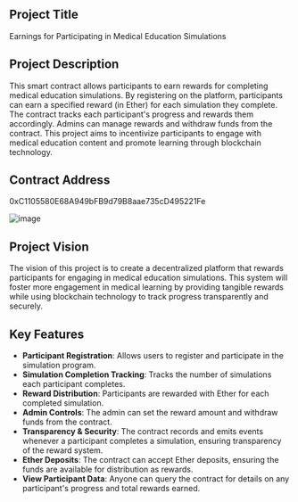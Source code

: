 ## Project Title
Earnings for Participating in Medical Education Simulations

## Project Description
This smart contract allows participants to earn rewards for completing medical education simulations. By registering on the platform, participants can earn a specified reward (in Ether) for each simulation they complete. The contract tracks each participant's progress and rewards them accordingly. Admins can manage rewards and withdraw funds from the contract. This project aims to incentivize participants to engage with medical education content and promote learning through blockchain technology.

## Contract Address
0xC1105580E68A949bFB9d79B8aae735cD495221Fe

![image](https://github.com/user-attachments/assets/06600aca-c148-409f-aa90-41e030b3ce97)


## Project Vision
The vision of this project is to create a decentralized platform that rewards participants for engaging in medical education simulations. This system will foster more engagement in medical learning by providing tangible rewards while using blockchain technology to track progress transparently and securely.

## Key Features
- **Participant Registration**: Allows users to register and participate in the simulation program.
- **Simulation Completion Tracking**: Tracks the number of simulations each participant completes.
- **Reward Distribution**: Participants are rewarded with Ether for each completed simulation.
- **Admin Controls**: The admin can set the reward amount and withdraw funds from the contract.
- **Transparency & Security**: The contract records and emits events whenever a participant completes a simulation, ensuring transparency of the reward system.
- **Ether Deposits**: The contract can accept Ether deposits, ensuring the funds are available for distribution as rewards.
- **View Participant Data**: Anyone can query the contract for details on any participant's progress and total rewards earned.

